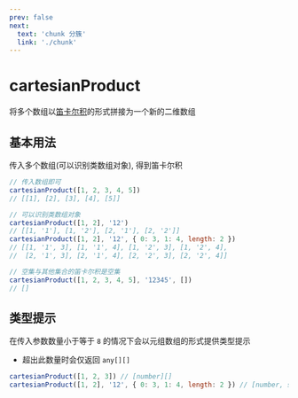 ```yaml
---
prev: false
next:
  text: 'chunk 分簇'
  link: './chunk'
---
```


# cartesianProduct

<VersionTag version="0.3.2" />

将多个数组以[笛卡尔积](https://wikipedia.org/wiki/Cartesian_product)的形式拼接为一个新的二维数组

## 基本用法

传入多个数组(可以识别类数组对象), 得到笛卡尔积

```js
// 传入数组即可
cartesianProduct([1, 2, 3, 4, 5])
// [[1], [2], [3], [4], [5]]

// 可以识别类数组对象
cartesianProduct([1, 2], '12')
// [[1, '1'], [1, '2'], [2, '1'], [2, '2']]
cartesianProduct([1, 2], '12', { 0: 3, 1: 4, length: 2 })
// [[1, '1', 3], [1, '1', 4], [1, '2', 3], [1, '2', 4],
//  [2, '1', 3], [2, '1', 4], [2, '2', 3], [2, '2', 4]]

// 空集与其他集合的笛卡尔积是空集
cartesianProduct([1, 2, 3, 4, 5], '12345', [])
// []
```

## 类型提示

在传入参数数量小于等于 `8` 的情况下会以元组数组的形式提供类型提示

- 超出此数量时会仅返回 `any[][]`

```js
cartesianProduct([1, 2, 3]) // [number][]
cartesianProduct([1, 2], '12', { 0: 3, 1: 4, length: 2 }) // [number, string, number][]
```
